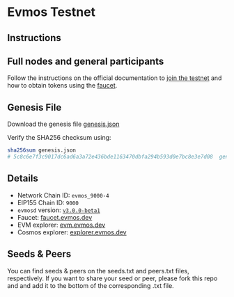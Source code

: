 # Evmos Testnet

## Instructions

## Full nodes and general participants

Follow the instructions on the official documentation to [join the testnet](https://evmos.dev/validators/testnet.html) and how to obtain tokens using the [faucet](https://evmos.dev/developers/faucet.html).

## Genesis File

Download the genesis file [genesis.json](https://archive.evmos.dev/evmos_9000-4/genesis.json)

Verify the SHA256 checksum using:

```bash
sha256sum genesis.json
# 5c8c6e7f3c9017dc6ad6a3a72e436bde1163470dbfa294b593d0e7bc8e3e7d08  genesis.json
```

## Details

- Network Chain ID: `evmos_9000-4`
- EIP155 Chain ID: `9000`
- `evmosd` version: [`v3.0.0-beta1`](https://github.com/tharsis/evmos/releases)
- Faucet: [faucet.evmos.dev](https://faucet.evmos.dev)
- EVM explorer: [evm.evmos.dev](https://evm.evmos.dev)
- Cosmos explorer: [explorer.evmos.dev](https://explorer.evmos.dev)

## Seeds & Peers

You can find seeds & peers on the seeds.txt and peers.txt files, respectively. If you want to share your seed or peer, please fork this repo and and add it to the bottom of the corresponding .txt file.
